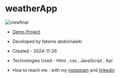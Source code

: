 # weatherApp

 ![viewfinal]()
- [Demo Project]()

- Developed by fateme abdolmaleki

- Created - 2024-11-26

- Technologies Used - Html , css , JavaScript , Api

- How to reach me : with my [instagram](https://www.instagram.com/fatemeabdolmaleki_) and [linkedin](https://www.linkedin.com/in/fateme-abdolmaleki/)
